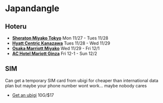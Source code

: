 # Japandangle

## Hoteru

- [**Sheraton Miyako Tokyo**](https://www.marriott.com/en-us/hotels/tyomy-sheraton-miyako-hotel-tokyo/overview/) Mon 11/27 - Tues 11/28 
- [**Hyatt Centric Kanazawa**](https://www.hyatt.com/hyatt-centric/en-US/kmqct-hyatt-centric-kanazawa/) Tues 11/28 - Wed 11/29
- [**Osaka Marriott Miyako**](https://www.marriott.com/en-us/hotels/osamc-osaka-marriott-miyako-hotel/overview/) Wed 11/29 - Fri 12/1
- [**AC Hotel Mariott Ginza**](https://www.marriott.com/en-us/hotels/tyoar-ac-hotel-tokyo-ginza/overview/) Fri 12-1 - Sun 12/2

## SIM

Can get a temporary SIM card from ubigi for cheaper than international data plan but maybe your phone number wont work... maybe nobody cares
  - [Get an ubigi](https://cellulardata.ubigi.com/data-plans-and-coverage/ubigi-esim-data-plans/?destination=&region=asia&currency=usd&one-off=on&monthly=on&annual=on&origin=hp#table-plans-view) 10G/$17


